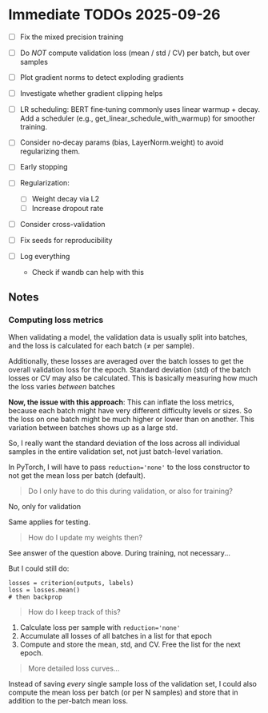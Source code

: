 # Immediate TODOs 2025-09-26

- [ ] Fix the mixed precision training
- [ ] Do _NOT_ compute validation loss (mean / std / CV) per batch, but over samples
- [ ] Plot gradient norms to detect exploding gradients
- [ ] Investigate whether gradient clipping helps

- [ ] LR scheduling: BERT fine‑tuning commonly uses linear warmup + decay. Add
      a scheduler (e.g., get_linear_schedule_with_warmup) for smoother training.
- [ ] Consider no‑decay params (bias, LayerNorm.weight) to avoid regularizing them.

- [ ] Early stopping
- [ ] Regularization:
    - [ ] Weight decay via L2
    - [ ] Increase dropout rate
- [ ] Consider cross-validation
- [ ] Fix seeds for reproducibility
- [ ] Log everything 
    - Check if wandb can help with this


## Notes

### Computing loss metrics

When validating a model, the validation data is usually split into batches,
and the loss is calculated for each batch (≠ per sample).

Additionally, these losses are averaged over the batch losses to get the overall
validation loss for the epoch. Standard deviation (std) of the batch losses or
CV may also be calculated. This is basically measuring how much the loss varies
_between_ batches

**Now, the issue with this approach**: This can inflate the loss metrics, because
each batch might have very different difficulty levels or sizes. So the loss on
one batch might be much higher or lower than on another. This variation between
batches shows up as a large std.

So, I really want the standard deviation of the loss across all individual samples
in the entire validation set, not just batch-level variation.

In PyTorch, I will have to pass `reduction='none'` to the loss constructor to not
get the mean loss per batch (default).

> Do I only have to do this during validation, or also for training?

No, only for validation

Same applies for testing.

> How do I update my weights then?

See answer of the question above. During training, not necessary...

But I could still do:

```
losses = criterion(outputs, labels)
loss = losses.mean()
# then backprop
```

> How do I keep track of this?

1. Calculate loss per sample with `reduction='none'`
2. Accumulate all losses of all batches in a list for that epoch
3. Compute and store the mean, std, and CV. Free the list for the next epoch.

> More detailed loss curves...

Instead of saving _every_ single sample loss of the validation set,
I could also compute the mean loss per batch (or per N samples) and store
that in addition to the per-batch mean loss.